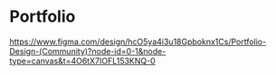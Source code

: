 # Portfolio


https://www.figma.com/design/hcO5ya4i3u18Gpboknx1Cs/Portfolio-Design-(Community)?node-id=0-1&node-type=canvas&t=4O6tX7IOFL153KNQ-0